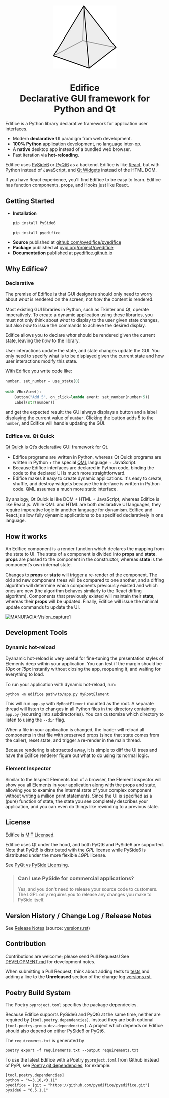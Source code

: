 <h3 align="center">
<img src="https://raw.githubusercontent.com/pyedifice/pyedifice/master/docs/source/image/EdificePyramid.svg" width="200">
</h3>

<h1 align=center>Edifice<br> Declarative GUI framework for Python and Qt</h1>

Edifice is a Python library declarative framework for application user
interfaces.

- Modern **declarative** UI paradigm from web development.
- **100% Python** application development, no language inter-op.
- A **native** desktop app instead of a bundled web browser.
- Fast iteration via **hot-reloading**.

Edifice uses [PySide6](https://doc.qt.io/qtforpython-6/)
or [PyQt6](https://www.riverbankcomputing.com/static/Docs/PyQt6/introduction.html)
as a backend. Edifice is like
[React](https://react.dev/), but with
Python instead of JavaScript, and [Qt Widgets](https://doc.qt.io/qt-6/qtwidgets-index.html) instead of the HTML DOM.

If you have React experience, you'll find Edifice to be easy to learn.
Edifice has function components, props, and Hooks just like React.

## Getting Started

* **Installation**
  ```
  pip install PySide6
  ```
  ```
  pip install pyedifice
  ```
* **Source** published at [github.com/pyedifice/pyedifice](https://github.com/pyedifice/pyedifice)
* **Package** published at [pypi.org/project/pyedifice](https://pypi.org/project/pyedifice)
* **Documentation** published at [pyedifice.github.io](https://pyedifice.github.io)

## Why Edifice?

### Declarative

The premise of Edifice is that
GUI designers should only need to worry about *what* is rendered on the screen,
not *how* the content is rendered.

Most existing GUI libraries in Python, such as Tkinter and Qt, operate imperatively.
To create a dynamic application using these libraries,
you must not only think about *what* to display to the user given state changes,
but also *how* to issue the commands to achieve the desired display.

Edifice allows you to declare *what* should be rendered given the current state,
leaving the *how* to the library.

User interactions update the state, and state changes update the GUI.
You only need to specify what is to be displayed given the current state and how
user interactions modify this state.

With Edifice you write code like:

```python
number, set_number = use_state(0)

with VBoxView():
    Button("Add 5", on_click=lambda event: set_number(number+5))
    Label(str(number))
```

and get the expected result: the GUI always displays
a button and a label displaying the current value of `number`.
Clicking the button adds 5 to the `number`,
and Edifice will handle updating the GUI.

### Edifice vs. Qt Quick

[Qt Quick](https://doc.qt.io/qtforpython-6/PySide6/QtQuick/) is Qt’s declarative GUI framework for Qt.

- Edifice programs are written in Python, whereas Qt Quick programs are written
  in Python + the special [QML](https://doc.qt.io/qtforpython-6/overviews/qmlapplications.html) language + JavaScript.
- Because Edifice interfaces are declared in Python code, binding the code to the declared UI is much more
straightforward.
- Edifice makes it easy to create dynamic applications. It's easy to create, shuffle, and destroy widgets
because the interface is written in Python code. QML assumes a much more static interface.

By analogy, Qt Quick is like DOM + HTML + JavaScript, whereas Edifice is like React.js.
While QML and HTML are both declarative UI languages,
they require imperative logic in another language for dynamism.
Edifice and React.js allow fully dynamic applications to be specified declaratively in one language.

## How it works

An Edifice component is a render function which declares the mapping from the state to UI.
The state of a component is divided into **props** and **state**.
**props** are passed to the component in the constructor,
whereas **state** is the component’s own internal state.

Changes to **props** or **state** will trigger a re-render of the component.
The old and new component trees will be compared to one another,
and a diffing algorithm will determine which components previously existed and which ones are new
(the algorithm behaves similarly to the React diffing algorithm).
Components that previously existed will maintain their **state**, whereas their **props** will be updated.
Finally, Edifice will issue the minimal update commands to update the UI.

![MANUFACIA-Vision_capture1](https://github.com/user-attachments/assets/eab9ec8e-1334-4d79-ae0e-f1ecd7f8adac)

## Development Tools

### Dynamic hot-reload

Dyanamic hot-reload is very useful for fine-tuning the presentation styles
of Elements deep within your application.
You can test if the margin should be *10px* or *15px* instantly without closing the app, reopening it, and waiting for everything to load.

To run your application with dynamic hot-reload, run:

```
python -m edifice path/to/app.py MyRootElement
```

This will run `app.py` with `MyRootElement` mounted as the root.
A separate thread will listen to changes in all Python files in the directory containing `app.py` (recursing into subdirectories).
You can customize which directory to listen to using the `--dir` flag.

When a file in your application is changed, the loader will reload all components in that file
with preserved props (since that state comes from the caller), reset state,
and trigger a re-render in the main thread.

Because rendering is abstracted away, it is simple to diff the UI trees and have
the Edifice renderer figure out what to do using its normal logic.

### Element Inspector

Similar to the Inspect Elements tool of a browser, the Element inspector will show you all Elements in your application along with the props and state, allowing you to examine the internal state of your complex component without writing a million print statements.
Since the UI is specified as a (pure) function of state, the state you see completely describes your application,
and you can even do things like rewinding to a previous state.

## License
Edifice is [MIT Licensed](https://en.wikipedia.org/wiki/MIT_License).

Edifice uses Qt under the hood, and both PyQt6 and PySide6 are supported. Note that PyQt6 is distributed with the *GPL* license while PySide6 is distributed
under the more flexible *LGPL* license.

See [PyQt vs PySide Licensing](https://www.pythonguis.com/faq/pyqt-vs-pyside/).

> ### Can I use PySide for commercial applications?
> Yes, and you don't need to release your source code to customers. The LGPL only requires you to release any changes you make to PySide itself.

## Version History / Change Log / Release Notes

See [Release Notes](https://pyedifice.github.io/versions.html)
(source: [versions.rst](docs/source/versions.rst))


## Contribution

Contributions are welcome; please send Pull Requests! See
[DEVELOPMENT.md](https://github.com/pyedifice/pyedifice/blob/master/DEVELOPMENT.md)
for development notes.

When submitting a Pull Request, think about adding tests to [tests](tests) and
adding a line to the **Unreleased** section of the
change log [versions.rst](docs/source/versions.rst).

## Poetry Build System

The Poetry `pyproject.toml` specifies the package dependecies.

Because Edifice supports PySide6 and PyQt6 at the same time, neither
are required by `[tool.poetry.dependencies]`. Instead they are both
optional `[tool.poetry.group.dev.dependencies]`. A project which depends
on Edifice should also depend on either PySide6 or PyQt6.

The `requirements.txt` is generated by

```
poetry export -f requirements.txt --output requirements.txt
```

To use the latest Edifice with a Poetry `pyproject.toml` from Github
instead of PyPI, see
[Poetry git dependencies](https://python-poetry.org/docs/dependency-specification/#git-dependencies),
for example:

```
[tool.poetry.dependencies]
python = ">=3.10,<3.11"
pyedifice = {git = "https://github.com/pyedifice/pyedifice.git"}
pyside6 = "6.5.1.1"
```
